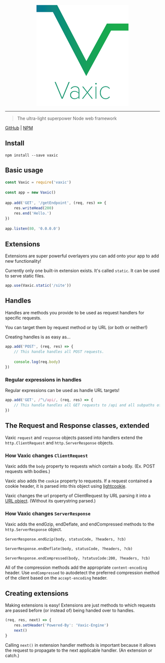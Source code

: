 <p align="center" style="text-align: center;"><img src="https://github.com/ethanent/vaxic/blob/master/media/VaxicLogo.png?raw=true" width="300" alt="vaxic logo"/></p>

---

> The ultra-light superpower Node web framework

[GitHub](https://github.com/ethanent/vaxic) | [NPM](https://www.npmjs.com/package/vaxic)

## Install

```shell
npm install --save vaxic
```

## Basic usage

```javascript
const Vaxic = require('vaxic')

const app = new Vaxic()

app.add('GET', '/getEndpoint', (req, res) => {
	res.writeHead(200)
	res.end('Hello.')
})

app.listen(80, '0.0.0.0')
```

## Extensions

Extensions are super powerful overlayers you can add onto your app to add new functionality!

Currently only one built-in extension exists. It's called `static`. It can be used to serve static files.

```javascript
app.use(Vaxic.static('/site'))
```

## Handles

Handles are methods you provide to be used as request handlers for specific requests.

You can target them by request method or by URL (or both or neither!)

Creating handles is as easy as...

```javascript
app.add('POST', (req, res) => {
	// This handle handles all POST requests.

	console.log(req.body)
})
```

### Regular expressions in handles

Regular expressions can be used as handle URL targets!

```javascript
app.add('GET', /^\/api/, (req, res) => {
	// This handle handles all GET requests to /api and all subpaths of /api!
})
```

## The Request and Response classes, extended

Vaxic `request` and `response` objects passed into handlers extend the `http.ClientRequest` and `http.ServerResponse` objects.

### How Vaxic changes `ClientRequest`

Vaxic adds the `body` property to requests which contain a body. (Ex. POST requests with bodies.)

Vaxic also adds the `cookie` property to requests. If a request contained a cookie header, it is parsed into this object using [lightcookie](https://github.com/ethanent/lightcookie).

Vaxic changes the url property of ClientRequest by URL parsing it into a [URL object](https://nodejs.org/api/url.html#url_class_url). (Without its querystring parsed.)

### How Vaxic changes `ServerResponse`

Vaxic adds the endGzip, endDeflate, and endCompressed methods to the `http.ServerResponse` object.

`ServerResponse.endGzip(body, statusCode, ?headers, ?cb)`

`ServerResponse.endDeflate(body, statusCode, ?headers, ?cb)`

`ServerResponse.endCompressed(body, ?statusCode:200, ?headers, ?cb)`

All of the compression methods add the appropriate `content-encoding` header. Use `endCompressed` to autodetect the preferred compression method of the client based on the `accept-encoding` header.

## Creating extensions

Making extensions is easy! Extensions are just methods to which requests are passed before (or instead of) being handed over to handles.

```javascript
(req, res, next) => {
	res.setHeader('Powered-By': 'Vaxic-Engine')
	next()
}
```

Calling `next()` in extension handler methods is important because it allows the request to propagate to the next applicable handler. (An extension or catch.)
